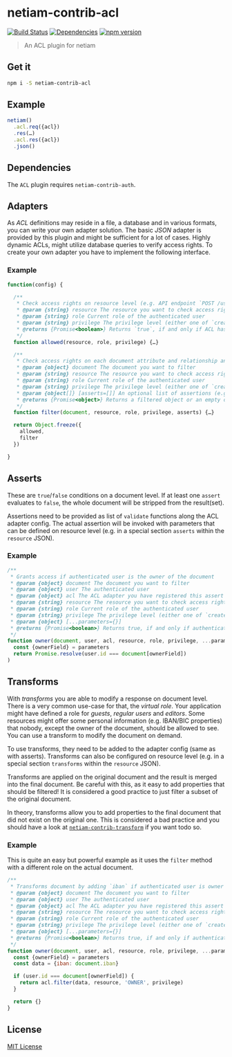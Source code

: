 # netiam-contrib-acl

[![Build Status](https://travis-ci.org/netiam/contrib-acl.svg)](https://travis-ci.org/netiam/contrib-acl)
[![Dependencies](https://david-dm.org/netiam/contrib-acl.svg)](https://david-dm.org/netiam/contrib-acl)
[![npm version](https://badge.fury.io/js/netiam-contrib-acl.svg)](http://badge.fury.io/js/netiam-contrib-acl)

> An ACL plugin for netiam

## Get it

```bash
npm i -S netiam-contrib-acl
```

## Example

```js
netiam()
  .acl.req({acl})
  .res(…)
  .acl.res({acl})
  .json()
```

## Dependencies

The `ACL` plugin requires `netiam-contrib-auth`.

## Adapters

As *ACL* definitions may reside in a file, a database and in various formats,
you can write your own adapter solution. The basic *JSON* adapter is provided
by this plugin and might be sufficient for a lot of cases. Highly dynamic ACLs,
might utilize database queries to verify access rights. To create your own
adapter you have to implement the following interface.

### Example

```js
function(config) {

  /**
   * Check access rights on resource level (e.g. API endpoint `POST /users`)
   * @param {string} resource The resource you want to check access rights
   * @param {string} role Current role of the authenticated user
   * @param {string} privilege The privilege level (either one of `create`, `read`, `update` or `delete`)
   * @returns {Promise<boolean>} Returns `true`, if and only if ACL has a rule which allows access (whitelist)
   */
  function allowed(resource, role, privilege) {…}

  /**
   * Check access rights on each document attribute and relationship and pluck allowed properties
   * @param {object} document The document you want to filter
   * @param {string} resource The resource you want to check access rights
   * @param {string} role Current role of the authenticated user
   * @param {string} privilege The privilege level (either one of `create`, `read`, `update` or `delete`)
   * @param {object[]} [asserts=[]] An optional list of assertions (e.g. `owner`)
   * @returns {Promise<object>} Returns a filtered object or an empty object if access has been denied for all properties
   */
  function filter(document, resource, role, privilege, asserts) {…}

  return Object.freeze({
    allowed,
    filter
  })

}
```

## Asserts

These are `true`/`false` conditions on a document level. If at least one `assert`
evaluates to `false`, the whole document will be stripped from the result(set).

Assertions need to be provided as list of `validate` functions along the ACL
adapter config. The actual assertion will be invoked with parameters that can be
defined on resource level (e.g. in a special section `asserts` within the `resource` JSON).

### Example

```js
/**
 * Grants access if authenticated user is the owner of the document
 * @param {object} document The document you want to filter
 * @param {object} user The authenticated user
 * @param {object} acl The ACL adapter you have registered this assert for
 * @param {string} resource The resource you want to check access rights
 * @param {string} role Current role of the authenticated user
 * @param {string} privilege The privilege level (either one of `create`, `read`, `update` or `delete`)
 * @param {object} [...parameters={}]
 * @returns {Promise<boolean>} Returns true, if and only if authenticated user owns document
 */
function owner(document, user, acl, resource, role, privilege, ...parameters) {
  const {ownerField} = parameters
  return Promise.resolve(user.id === document[ownerField])
)
```

## Transforms

With *transforms* you are able to modify a response on document level. There is
a very common use-case for that, the *virtual role*. Your application might have
defined a role for *guests*, *regular users* and *editors*. Some resources might
offer some personal information (e.g. IBAN/BIC properties) that nobody, except
the owner of the document, should be allowed to see. You can use a transform
to modify the document on demand.

To use transforms, they need to be added to the adapter config (same as with asserts).
Transforms can also be configured on resource level  (e.g. in a special section `transforms` within the `resource` JSON).

Transforms are applied on the original document and the result is merged
into the final document. Be careful with this, as it easy to add properties
that should be filtered! It is considered a good practice to just filter a
subset of the original document.

In theory, transforms allow you to add properties to the final document that
did not exist on the original one. This is considered a bad practice and you
should have a look at [`netiam-contrib-transform`](https://github.com/netiam/contrib-transform) if you want todo so.

### Example

This is quite an easy but powerful example as it uses the `filter` method with a
different role on the actual document.

```js
/**
 * Transforms document by adding `iban` if authenticated user is owner of the document
 * @param {object} document The document you want to filter
 * @param {object} user The authenticated user
 * @param {object} acl The ACL adapter you have registered this assert for
 * @param {string} resource The resource you want to check access rights
 * @param {string} role Current role of the authenticated user
 * @param {string} privilege The privilege level (either one of `create`, `read`, `update` or `delete`)
 * @param {object} [...parameters={}]
 * @returns {Promise<boolean>} Returns true, if and only if authenticated user owns document
 */
function owner(document, user, acl, resource, role, privilege, ...parameters) {
  const {ownerField} = parameters
  const data = {iban: document.iban}

  if (user.id === document[ownerField]) {
    return acl.filter(data, resource, 'OWNER', privilege)
  }

  return {}
}
```

## License

[MIT License](http://en.wikipedia.org/wiki/MIT_License)
